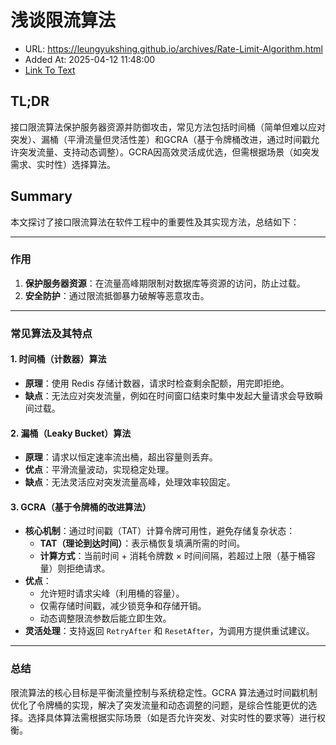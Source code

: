 # 浅谈限流算法
- URL: https://leungyukshing.github.io/archives/Rate-Limit-Algorithm.html
- Added At: 2025-04-12 11:48:00
- [Link To Text](2025-04-12-浅谈限流算法_raw.md)

## TL;DR


接口限流算法保护服务器资源并防御攻击，常见方法包括时间桶（简单但难以应对突发）、漏桶（平滑流量但灵活性差）和GCRA（基于令牌桶改进，通过时间戳允许突发流量、支持动态调整）。GCRA因高效灵活成优选，但需根据场景（如突发需求、实时性）选择算法。

## Summary


本文探讨了接口限流算法在软件工程中的重要性及其实现方法，总结如下：

---

### **作用**
1. **保护服务器资源**：在流量高峰期限制对数据库等资源的访问，防止过载。
2. **安全防护**：通过限流抵御暴力破解等恶意攻击。

---

### **常见算法及其特点**

#### **1. 时间桶（计数器）算法**
- **原理**：使用 Redis 存储计数器，请求时检查剩余配额，用完即拒绝。
- **缺点**：无法应对突发流量，例如在时间窗口结束时集中发起大量请求会导致瞬间过载。

#### **2. 漏桶（Leaky Bucket）算法**
- **原理**：请求以恒定速率流出桶，超出容量则丢弃。
- **优点**：平滑流量波动，实现稳定处理。
- **缺点**：无法灵活应对突发流量高峰，处理效率较固定。

#### **3. GCRA（基于令牌桶的改进算法）**
- **核心机制**：通过时间戳（TAT）计算令牌可用性，避免存储复杂状态：
  - **TAT（理论到达时间）**：表示桶恢复填满所需的时间。
  - **计算方式**：当前时间 + 消耗令牌数 × 时间间隔，若超过上限（基于桶容量）则拒绝请求。
- **优点**：
  - 允许短时请求尖峰（利用桶的容量）。
  - 仅需存储时间戳，减少锁竞争和存储开销。
  - 动态调整限流参数后能立即生效。
- **灵活处理**：支持返回 `RetryAfter` 和 `ResetAfter`，为调用方提供重试建议。

---

### **总结**
限流算法的核心目标是平衡流量控制与系统稳定性。GCRA 算法通过时间戳机制优化了令牌桶的实现，解决了突发流量和动态调整的问题，是综合性能更优的选择。选择具体算法需根据实际场景（如是否允许突发、对实时性的要求等）进行权衡。
